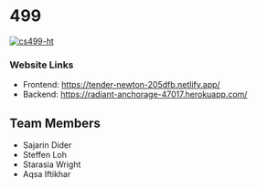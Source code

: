 # 499
[![cs499-ht](https://circleci.com/gh/cs499-ht/499.svg?style=shield&circle-token=479baf20494bfde05285b8bc6c70770ee2f82315)](https://app.circleci.com/pipelines/github/cs499-ht/499)

### Website Links
* Frontend: https://tender-newton-205dfb.netlify.app/
* Backend: https://radiant-anchorage-47017.herokuapp.com/

## Team Members

- Sajarin Dider
- Steffen Loh
- Starasia Wright
- Aqsa Iftikhar
